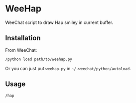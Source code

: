 WeeHap
======

WeeChat script to draw Hap smiley in current buffer.

Installation
------------

From WeeChat:

```
/python load path/to/weehap.py
```

Or you can just put `weehap.py` in `~/.weechat/python/autoload`.

Usage
-----

```
/hap
```
